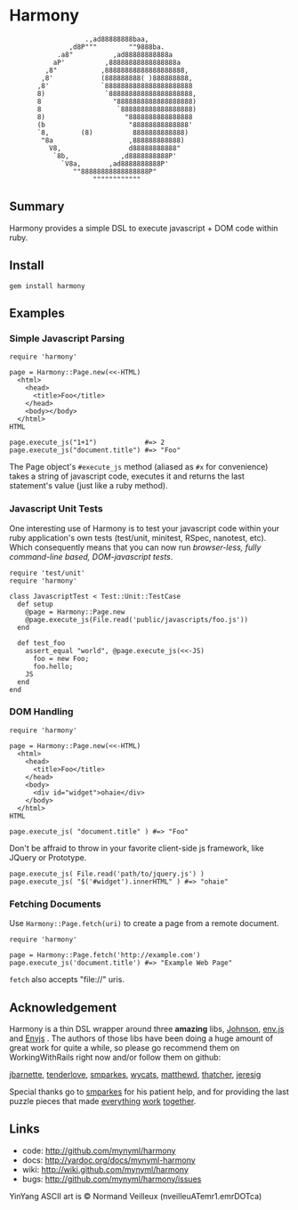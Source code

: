 Harmony
=======

                       .,ad88888888baa,
                   ,d8P"""        ""9888ba.
                .a8"          ,ad88888888888a
               aP'          ,88888888888888888a
             ,8"           ,88888888888888888888,
            ,8'            (888888888( )888888888,
           ,8'             `8888888888888888888888
           8)               `888888888888888888888,
           8                  "8888888888888888888)
           8                   `888888888888888888)
           8)                    "8888888888888888
           (b                     "88888888888888'
           `8,        (8)          8888888888888)
            "8a                   ,888888888888)
              V8,                 d88888888888"
               `8b,             ,d8888888888P'
                 `V8a,       ,ad8888888888P'
                    ""88888888888888888P"
                         """"""""""""

Summary
-------

Harmony provides a simple DSL to execute javascript + DOM code within ruby.

Install
-------

    gem install harmony

Examples
--------

### Simple Javascript Parsing

    require 'harmony'

    page = Harmony::Page.new(<<-HTML)
      <html>
        <head>
          <title>Foo</title>
        </head>
        <body></body>
      </html>
    HTML

    page.execute_js("1+1")            #=> 2
    page.execute_js("document.title") #=> "Foo"

The Page object's `#execute_js` method (aliased as `#x` for convenience) takes a
string of javascript code, executes it and returns the last statement's value
(just like a ruby method).

### Javascript Unit Tests

One interesting use of Harmony is to test your javascript code within your ruby
application's own tests (test/unit, minitest, RSpec, nanotest, etc). Which
consequently means that you can now run _browser-less, fully command-line
based, DOM-javascript tests_.

    require 'test/unit'
    require 'harmony'

    class JavascriptTest < Test::Unit::TestCase
      def setup
        @page = Harmony::Page.new
        @page.execute_js(File.read('public/javascripts/foo.js'))
      end

      def test_foo
        assert_equal "world", @page.execute_js(<<-JS)
          foo = new Foo;
          foo.hello;
        JS
      end
    end

### DOM Handling

    require 'harmony'

    page = Harmony::Page.new(<<-HTML)
      <html>
        <head>
          <title>Foo</title>
        </head>
        <body>
          <div id="widget">ohaie</div>
        </body>
      </html>
    HTML

    page.execute_js( "document.title" ) #=> "Foo"

Don't be affraid to throw in your favorite client-side js framework, like
JQuery or Prototype.

    page.execute_js( File.read('path/to/jquery.js') )
    page.execute_js( "$('#widget').innerHTML" ) #=> "ohaie"

### Fetching Documents

Use `Harmony::Page.fetch(uri)` to create a page from a remote document.

    require 'harmony'

    page = Harmony::Page.fetch('http://example.com')
    page.execute_js('document.title') #=> "Example Web Page"

`fetch` also accepts "file://" uris.

Acknowledgement
---------------

Harmony is a thin DSL wrapper around three **amazing** libs, [Johnson][1],
[env.js][30] and [Envjs][2] . The authors of those libs have been doing a huge
amount of great work for quite a while, so please go recommend them on
WorkingWithRails right now and/or follow them on github:

  [jbarnette][3], [tenderlove][4], [smparkes][5], [wycats][6], [matthewd][7], [thatcher][8], [jeresig][9]

Special thanks go to [smparkes][10] for his patient help, and for providing the
last puzzle pieces that made [everything][12] [work][11] [together][13].

Links
-----
* code: <http://github.com/mynyml/harmony>
* docs: <http://yardoc.org/docs/mynyml-harmony>
* wiki: <http://wiki.github.com/mynyml/harmony>
* bugs: <http://github.com/mynyml/harmony/issues>



YinYang ASCII art is © Normand Veilleux (nveilleuATemr1.emrDOTca)


[1]:  http://github.com/jbarnette/johnson/
[2]:  http://env-js.appspot.com/
[3]:  http://www.workingwithrails.com/person/10668-john-barnette
[4]:  http://github.com/tenderlove/
[5]:  http://www.workingwithrails.com/person/11739-steven-parkes
[6]:  http://www.workingwithrails.com/person/1805-yehuda-katz
[7]:  http://www.workingwithrails.com/person/6221-matthew-draper
[8]:  http://github.com/thatcher/
[9]:  http://ejohn.org/
[10]: http://github.com/smparkes/
[11]: http://github.com/smparkes/env-js/commit/49abe259813a505b0761e6d31dde671344b5bc87#L0R279
[12]: http://groups.google.com/group/envjs/msg/4ac719f7db7912f5
[13]: http://gemcutter.org/gems/envjs
[30]: http://github.com/thatcher/env-js
